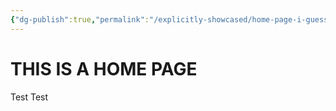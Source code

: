 ```yaml
---
{"dg-publish":true,"permalink":"/explicitly-showcased/home-page-i-guess/home-page/","tags":["gardenEntry"]}
---
```


# THIS IS A HOME PAGE

Test Test